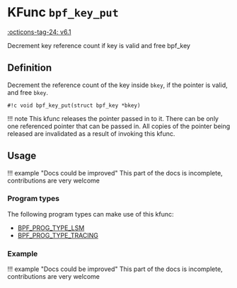 # KFunc `bpf_key_put`

<!-- [FEATURE_TAG](bpf_key_put) -->
[:octicons-tag-24: v6.1](https://github.com/torvalds/linux/commit/f3cf4134c5c6c47b9b5c7aa3cb2d67e107887a7b)
<!-- [/FEATURE_TAG] -->

Decrement key reference count if key is valid and free bpf_key

## Definition

Decrement the reference count of the key inside `bkey`, if the pointer is valid, and free `bkey`.

<!-- [KFUNC_DEF] -->
`#!c void bpf_key_put(struct bpf_key *bkey)`

!!! note
	This kfunc releases the pointer passed in to it. There can be only one referenced pointer that can be passed in. 
	All copies of the pointer being released are invalidated as a result of invoking this kfunc.
<!-- [/KFUNC_DEF] -->

## Usage

!!! example "Docs could be improved"
    This part of the docs is incomplete, contributions are very welcome

### Program types

The following program types can make use of this kfunc:

<!-- [KFUNC_PROG_REF] -->
- [BPF_PROG_TYPE_LSM](../program-type/BPF_PROG_TYPE_LSM.md)
- [BPF_PROG_TYPE_TRACING](../program-type/BPF_PROG_TYPE_TRACING.md)
<!-- [/KFUNC_PROG_REF] -->

### Example

!!! example "Docs could be improved"
    This part of the docs is incomplete, contributions are very welcome


